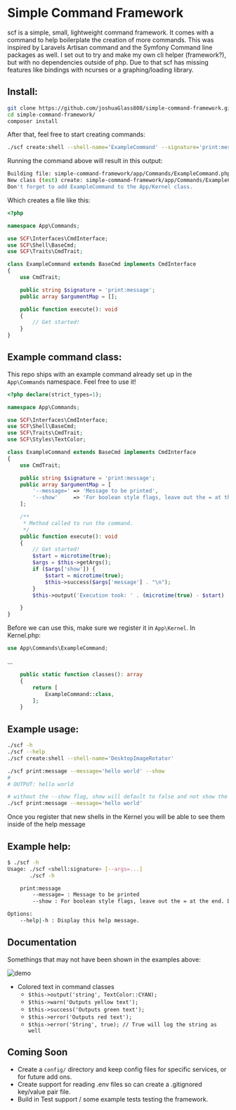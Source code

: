 # Simple Command Framework
scf is a simple, small, lightweight command framework. It comes with a command to help boilerplate the creation of more commands.
This was inspired by Laravels Artisan command and the Symfony Command line packages as well. I set out to
try and make my own cli helper (framework?), but with no dependencies outside of php. Due to that scf has missing features like bindings with ncurses or a graphing/loading library.

## Install:
```bash
git clone https://github.com/joshuaGlass808/simple-command-framework.git
cd simple-command-framework/
composer install
```

After that, feel free to start creating commands:
```sh
./scf create:shell --shell-name='ExampleCommand' --signature='print:message'
```
Running the command above will result in this output:
```sh
Building file: simple-command-framework/app/Commands/ExampleCommand.php
New class (test) create: simple-command-framework/app/Commands/ExampleCommand.php
Don't forget to add ExampleCommand to the App/Kernel class.
```
Which creates a file like this:
```php
<?php

namespace App\Commands;

use SCF\Interfaces\CmdInterface;
use SCF\Shell\BaseCmd;
use SCF\Traits\CmdTrait;

class ExampleCommand extends BaseCmd implements CmdInterface
{
    use CmdTrait;

    public string $signature = 'print:message';
    public array $argumentMap = [];

    public function execute(): void
    {
        // Get started!
    }
}
```
## Example command class:
This repo ships with an example command already set up in the `App\Commands` namespace.
Feel free to use it!
```php
<?php declare(strict_types=1);

namespace App\Commands;

use SCF\Interfaces\CmdInterface;
use SCF\Shell\BaseCmd;
use SCF\Traits\CmdTrait;
use SCF\Styles\TextColor;

class ExampleCommand extends BaseCmd implements CmdInterface
{
    use CmdTrait;

    public string $signature = 'print:message';
    public array $argumentMap = [
        '--message=' => 'Message to be printed',
        '--show'     => 'For boolean style flags, leave out the = at the end. Default is false unless used'
    ];

    /**
     * Method called to run the command.
     */
    public function execute(): void
    {
        // Get started!
        $start = microtime(true);
        $args = $this->getArgs();
        if ($args['show']) {
            $start = microtime(true);
            $this->success($args['message'] . "\n");
        }
        $this->output('Execution took: ' . (microtime(true) - $start) . " seconds\n", TextColor::CYAN);

    }
}
```
Before we can use this, make sure we register it in `App\Kernel`.
In Kernel.php:
```php
use App\Commands\ExampleCommand;
```
...
```php
    public static function classes(): array
    {
        return [
            ExampleCommand::class,
        ];
    }
```

## Example usage:
```sh
./scf -h
./scf --help
./scf create:shell --shell-name='DesktopImageRotator'

./scf print:message --message='hello world' --show
#
# OUTPUT: hello world

# without the --show flag, show will default to false and not show the message
./scf print:message --message='hello world'

```
Once you register that new shells in the Kernel you will be able to see them inside of the help message

## Example help:
```sh
$ ./scf -h
Usage: ./scf <shell:signature> [--args=...]
       ./scf -h

    print:message
        --message= : Message to be printed
        --show : For boolean style flags, leave out the = at the end. Default is false unless used

Options:
    --help|-h : Display this help message.
```

## Documentation
Somethings that may not have been shown in the examples above:

![demo](https://user-images.githubusercontent.com/10493764/84108904-35448580-a9d6-11ea-8fd3-cb435d6baa4d.png)

* Colored text in command classes
    * `$this->output('string', TextColor::CYAN);`
    * `$this->warn('Outputs yellow text');`
    * `$this->success('Outputs green text');`
    * `$this->error('Outputs red text');`
    * `$this->error('String', true); // True will log the string as well`


## Coming Soon     
* Create a `config/` directory and keep config files for specific services, or for future add ons.
* Create support for reading .env files so can create a .gitignored key/value pair file.
* Build in Test support / some example tests testing the framework.
